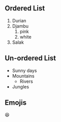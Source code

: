 ## Ordered List
1. Durian
2. Djambu
   1. pink
   2. white
3. Salak

## Un-ordered List
* Sunny days
* Mountains
  * Rivers
* Jungles

## Emojis

:laughing:
